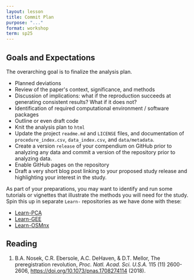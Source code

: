 ```yaml
---
layout: lesson
title: Commit Plan
purpose: "..."
format: workshop
term: sp25
---
```


## Goals and Expectations

The overarching goal is to finalize the analysis plan.

- Planned deviations
- Review of the paper's context, significance, and methods
- Discussion of implications: what if the reproduction succeeds at generating consistent results? What if it does not?
- Identification of required computational environment / software packages
- Outline or even draft code
- Knit the analysis plan to `html` 
- Update the project `readme.md` and `LICENSE` files, and documentation of `procedure_index.csv`, `data_index.csv`, and `data/metadata`.
- Create a version `release` of your compendium on GitHub prior to analyzing any data and commit a version of the repository prior to analyzing data.
- Enable GitHub pages on the repository
- Draft a very short blog post linking to your proposed study release and highlighting your interest in the study.

As part of your preparations, you may want to identify and run some tutorials or vignettes that illustrate the methods you will need for the study.
Spin this up in separate `Learn-` repositories as we have done with these:

- [Learn-PCA](https://github.com/opengisci/Learn-PCA)
- [Learn-GEE](https://github.com/opengisci/Learn-GEE)
- [Learn-OSMnx](https://github.com/opengisci/Learn-OSMnx)

## Reading

1. B.A. Nosek, C.R. Ebersole, A.C. DeHaven, & D.T. Mellor, The preregistration revolution, *Proc. Natl. Acad. Sci. U.S.A.* 115 (11) 2600-2606, https://doi.org/10.1073/pnas.1708274114 (2018).

